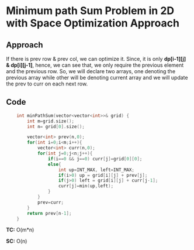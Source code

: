 # Minimum path Sum Problem in 2D with Space Optimization Approach

## Approach

If there is prev row & prev col, we can optimize it.
Since, it is only **dp[i-1][j] & dp[i][j-1]**, hence, we can see that, we only require the previous element and the previous row.
So, we will declare two arrays, one denoting the previous array while other will be denoting current array and we will update the prev to curr on each next row.

## Code

```c++
    int minPathSum(vector<vector<int>>& grid) {
        int m=grid.size();
        int n= grid[0].size();

        vector<int> prev(n,0);
        for(int i=0;i<m;i++){
            vector<int> curr(n,0);
            for(int j=0;j<n;j++){
                if(i==0 && j==0) curr[j]=grid[0][0];
                else{
                    int up=INT_MAX, left=INT_MAX;
                    if(i>0) up = grid[i][j] + prev[j];
                    if(j>0) left = grid[i][j] + curr[j-1];
                    curr[j]=min(up,left);
                }
            }
            prev=curr;
        }
        return prev[n-1];
    }
```

**TC:** O(m\*n)

**SC:** O(n)
